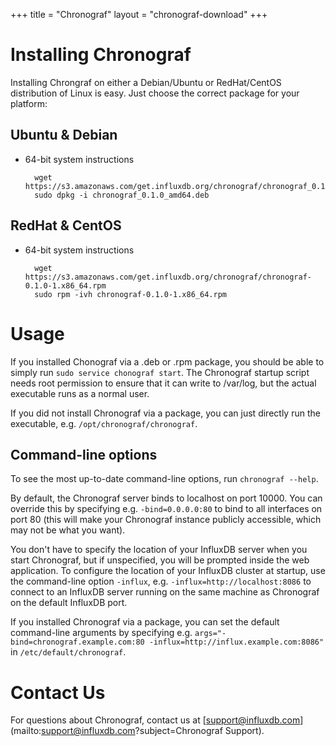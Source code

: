 +++
title = "Chronograf"
layout = "chronograf-download"
+++
#  Installing Chronograf

Installing Chrongraf on either a Debian/Ubuntu or RedHat/CentOS distribution of Linux is easy. Just choose the correct package for your platform:

## Ubuntu & Debian

- 64-bit system instructions

		wget https://s3.amazonaws.com/get.influxdb.org/chronograf/chronograf_0.1.0_amd64.deb
		sudo dpkg -i chronograf_0.1.0_amd64.deb

## RedHat & CentOS

- 64-bit system instructions

		wget https://s3.amazonaws.com/get.influxdb.org/chronograf/chronograf-0.1.0-1.x86_64.rpm
		sudo rpm -ivh chronograf-0.1.0-1.x86_64.rpm

# Usage

If you installed Chonograf via a .deb or .rpm package, you should be able to simply run `sudo service chonograf start`.
The Chronograf startup script needs root permission to ensure that it can write to /var/log, but the actual executable runs as a normal user.

If you did not install Chronograf via a package, you can just directly run the executable, e.g. `/opt/chronograf/chronograf`.

## Command-line options

To see the most up-to-date command-line options, run `chronograf --help`.

By default, the Chronograf server binds to localhost on port 10000.
You can override this by specifying e.g. `-bind=0.0.0.0:80` to bind to all interfaces on port 80 (this will make your Chronograf instance publicly accessible, which may not be what you want).

You don't have to specify the location of your InfluxDB server when you start Chronograf, but if unspecified, you will be prompted inside the web application.
To configure the location of your InfluxDB cluster at startup, use the command-line option `-influx`, e.g. `-influx=http://localhost:8086` to connect to an InfluxDB server running on the same machine as Chronograf on the default InfluxDB port.

If you installed Chronograf via a package, you can set the default command-line arguments by specifying e.g. `args="-bind=chronograf.example.com:80 -influx=http://influx.example.com:8086"` in `/etc/default/chronograf`.

# Contact Us

For questions about Chronograf, contact us at [support@influxdb.com](mailto:support@influxdb.com?subject=Chronograf Support).
